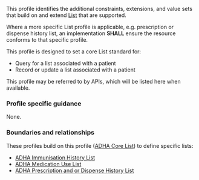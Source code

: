 This profile identifies the additional constraints, extensions, and value sets that build on and extend [List](http://hl7.org/fhir/R4/list.html) that are supported. 

Where a more specific List profile is applicable, e.g. prescription or dispense history list, an implementation **SHALL** ensure the resource conforms to that specific profile.

This profile is designed to set a core List standard for:
* Query for a list associated with a patient
* Record or update a list associated with a patient

This profile may be referred to by APIs, which will be listed here when available.


### Profile specific guidance
None.


### Boundaries and relationships
These profiles build on this profile ([ADHA Core List](StructureDefinition-dh-list-core-1.html)) to define specific lists:
* [ADHA Immunisation History List](StructureDefinition-dh-list-immunization-1.html)
* [ADHA Medication Use List](StructureDefinition-dh-list-medication-use-1.html) 
* [ADHA Prescription and or Dispense History List](StructureDefinition-dh-list-medication-pdl-1.html)

